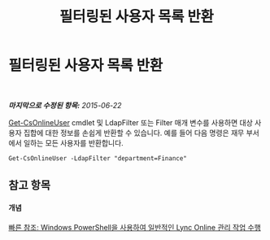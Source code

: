 ﻿---
title: 필터링된 사용자 목록 반환
TOCTitle: 필터링된 사용자 목록 반환
ms:assetid: f2c4d13b-8601-4192-8b94-e9a57969da11
ms:mtpsurl: https://technet.microsoft.com/ko-kr/library/Dn362858(v=OCS.15)
ms:contentKeyID: 56270315
ms.date: 08/10/2015
mtps_version: v=OCS.15
ms.translationtype: HT
---

# 필터링된 사용자 목록 반환

 

_**마지막으로 수정된 항목:** 2015-06-22_

[Get-CsOnlineUser](get-csonlineuser.md) cmdlet 및 LdapFilter 또는 Filter 매개 변수를 사용하면 대상 사용자 집합에 대한 정보를 손쉽게 반환할 수 있습니다. 예를 들어 다음 명령은 재무 부서에서 일하는 모든 사용자를 반환합니다.

    Get-CsOnlineUser -LdapFilter "department=Finance"

## 참고 항목

#### 개념

[빠른 참조: Windows PowerShell을 사용하여 일반적인 Lync Online 관리 작업 수행](quick-reference-using-windows-powershell-to-do-common-skype-for-business-online-management-tasks.md)

